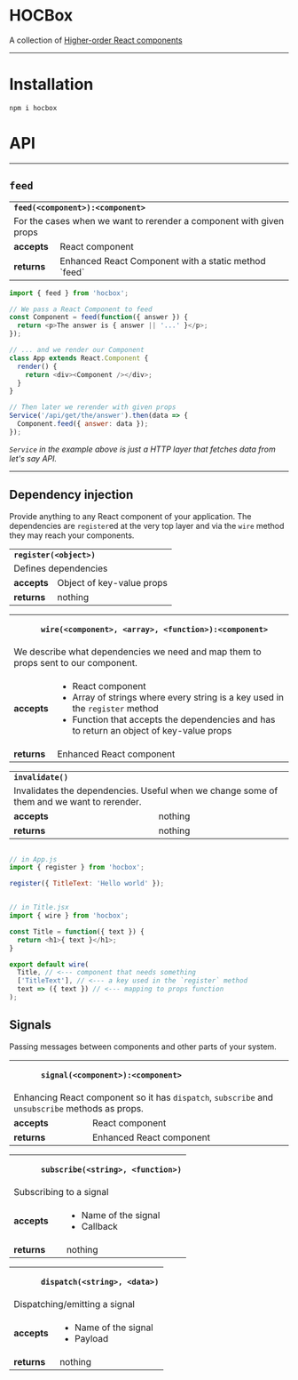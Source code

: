 # HOCBox

A collection of [Higher-order React components](https://github.com/krasimir/react-in-patterns/tree/master/patterns/higher-order-components)

---

# Installation

`npm i hocbox`

# API

---

## `feed`

<table>
  <tbody>
  <tr>
    <td colspan="2"><strong><code>feed(&lt;component>):&lt;component></code></strong></td>
  </tr>
  <tr>
    <td colspan="2">For the cases when we want to rerender a component with given props</td>
  </tr>
  <tr>
    <td><strong>accepts</strong></td>
    <td>React component</td>
  </tr>
  <tr>
    <td><strong>returns</strong></td>
    <td>Enhanced React Component with a static method `feed`</td>
  </tr>
  </tbody>
</table>


```js
import { feed } from 'hocbox';

// We pass a React Component to feed
const Component = feed(function({ answer }) {
  return <p>The answer is { answer || '...' }</p>;
});

// ... and we render our Component
class App extends React.Component {
  render() {
    return <div><Component /></div>;
  }
}

// Then later we rerender with given props
Service('/api/get/the/answer').then(data => {
  Component.feed({ answer: data });
});


```

*`Service` in the example above is just a HTTP layer that fetches data from let's say API.*

---

## Dependency injection

Provide anything to any React component of your application. The dependencies are `register`ed at the very top layer and via the `wire` method they may reach your components.

<table>
  <tbody>
  <tr>
    <td colspan="2"><strong><code>register(&lt;object>)</code></strong></td>
  </tr>
  <tr>
    <td colspan="2">Defines dependencies</td>
  </tr>
  <tr>
    <td><strong>accepts</strong></td>
    <td>Object of key-value props</td>
  </tr>
  <tr>
    <td><strong>returns</strong></td>
    <td>nothing</td>
  </tr>
  </tbody>
</table>

<table>
  <tbody>
  <tr>
    <td colspan="2"><strong><code>
      wire(&lt;component>, &lt;array>, &lt;function>):&lt;component>
    </code></strong></td>
  </tr>
  <tr>
    <td colspan="2">We describe what dependencies we need and map them to props sent to our component.</td>
  </tr>
  <tr>
    <td><strong>accepts</strong></td>
    <td>
      <ul>
        <li>React component</li>
        <li>Array of strings where every string is a key used in the <code>register</code> method</li>
        <li>Function that accepts the dependencies and has to return an object of key-value props</li>
      </ul>
    </td>
  </tr>
  <tr>
    <td><strong>returns</strong></td>
    <td>Enhanced React component</td>
  </tr>
  </tbody>
</table>

<table>
  <tbody>
  <tr>
    <td colspan="2"><strong><code>invalidate()</code></strong></td>
  </tr>
  <tr>
    <td colspan="2">Invalidates the dependencies. Useful when we change some of them and we want to rerender.</td>
  </tr>
  <tr>
    <td><strong>accepts</strong></td>
    <td>nothing</td>
  </tr>
  <tr>
    <td><strong>returns</strong></td>
    <td>nothing</td>
  </tr>
  </tbody>
</table>

```js

// in App.js
import { register } from 'hocbox';

register({ TitleText: 'Hello world' });


// in Title.jsx
import { wire } from 'hocbox';

const Title = function({ text }) {
  return <h1>{ text }</h1>;
}

export default wire(
  Title, // <--- component that needs something
  ['TitleText'], // <--- a key used in the `register` method
  text => ({ text }) // <--- mapping to props function
);
```

## Signals

Passing messages between components and other parts of your system.

<table>
  <tbody>
  <tr>
    <td colspan="2"><strong><code>
      signal(&lt;component>):&lt;component>
    </code></strong></td>
  </tr>
  <tr>
    <td colspan="2">Enhancing React component so it has <code>dispatch</code>, <code>subscribe</code> and <code>unsubscribe</code> methods as props.</td>
  </tr>
  <tr>
    <td><strong>accepts</strong></td>
    <td>React component</td>
  </tr>
  <tr>
    <td><strong>returns</strong></td>
    <td>Enhanced React component</td>
  </tr>
  </tbody>
</table>

<table>
  <tbody>
  <tr>
    <td colspan="2"><strong><code>
      subscribe(&lt;string>, &lt;function>)
    </code></strong></td>
  </tr>
  <tr>
    <td colspan="2">Subscribing to a signal</td>
  </tr>
  <tr>
    <td><strong>accepts</strong></td>
    <td>
      <ul>
        <li>Name of the signal</li>
        <li>Callback</li>
      </ul>
    </td>
  </tr>
  <tr>
    <td><strong>returns</strong></td>
    <td>nothing</td>
  </tr>
  </tbody>
</table>

<table>
  <tbody>
  <tr>
    <td colspan="2"><strong><code>
      dispatch(&lt;string>, &lt;data>)
    </code></strong></td>
  </tr>
  <tr>
    <td colspan="2">Dispatching/emitting a signal</td>
  </tr>
  <tr>
    <td><strong>accepts</strong></td>
    <td>
      <ul>
        <li>Name of the signal</li>
        <li>Payload</li>
      </ul>
    </td>
  </tr>
  <tr>
    <td><strong>returns</strong></td>
    <td>nothing</td>
  </tr>
  </tbody>
</table>